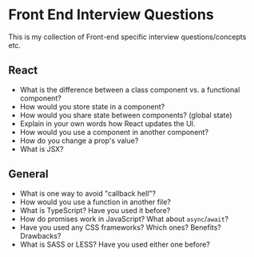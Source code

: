 # Front End Interview Questions

This is my collection of Front-end specific interview questions/concepts etc.

## React

- What is the difference between a class component vs. a functional component?
- How would you store state in a component?
- How would you share state between components? (global state)
- Explain in your own words how React updates the UI.
- How would you use a component in another component? 
- How do you change a prop's value? 
- What is JSX? 



## General

- What is one way to avoid "callback hell"?
- How would you use a function in another file? 
- What is TypeScript? Have you used it before?
- How do promises work in JavaScript? What about `async`/`await`?
- Have you used any CSS frameworks? Which ones? Benefits? Drawbacks?
- What is SASS or LESS? Have you used either one before?
